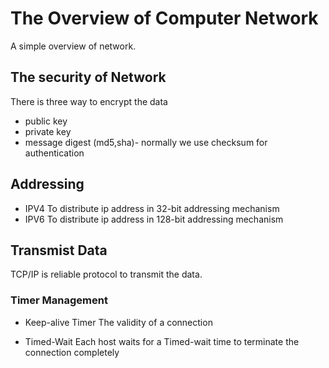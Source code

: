 # The Overview of Computer Network
A simple overview of network.

## The security of Network
There is three way to encrypt the data
* public key
* private key
* message digest (md5,sha)- normally we use checksum for authentication

## Addressing
* IPV4
To distribute ip address in 32-bit addressing mechanism
* IPV6
To distribute ip address in 128-bit addressing mechanism

## Transmist Data
TCP/IP is reliable protocol to transmit the data.

### Timer Management
* Keep-alive Timer
The validity of a connection

* Timed-Wait
Each host waits for a Timed-wait time to terminate the connection completely